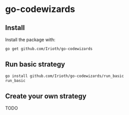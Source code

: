 # go-codewizards

## Install

Install the package with:

```bash
go get github.com/Irioth/go-codewizards
```

## Run basic strategy

```bash
go install github.com/Irioth/go-codewizards/run_basic
run_basic
```

## Create your own strategy

TODO